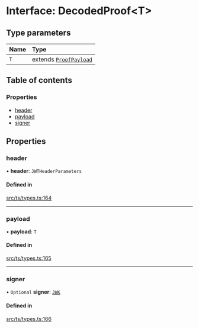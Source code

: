 # Interface: DecodedProof<T\>

## Type parameters

| Name | Type |
| :------ | :------ |
| `T` | extends [`ProofPayload`](ProofPayload.md) |

## Table of contents

### Properties

- [header](DecodedProof.md#header)
- [payload](DecodedProof.md#payload)
- [signer](DecodedProof.md#signer)

## Properties

### header

• **header**: `JWTHeaderParameters`

#### Defined in

[src/ts/types.ts:164](https://gitlab.com/i3-market/code/wp3/t3.2/conflict-resolution/non-repudiation-library/-/blob/667e852/src/ts/types.ts#L164)

___

### payload

• **payload**: `T`

#### Defined in

[src/ts/types.ts:165](https://gitlab.com/i3-market/code/wp3/t3.2/conflict-resolution/non-repudiation-library/-/blob/667e852/src/ts/types.ts#L165)

___

### signer

• `Optional` **signer**: [`JWK`](JWK.md)

#### Defined in

[src/ts/types.ts:166](https://gitlab.com/i3-market/code/wp3/t3.2/conflict-resolution/non-repudiation-library/-/blob/667e852/src/ts/types.ts#L166)
